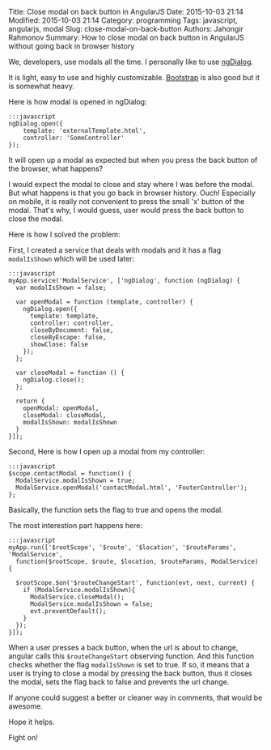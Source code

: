 Title: Close modal on back button in AngularJS
Date: 2015-10-03 21:14
Modified: 2015-10-03 21:14
Category: programming
Tags: javascript, angularjs, modal
Slug: close-modal-on-back-button
Authors: Jahongir Rahmonov
Summary: How to close modal on back button in AngularJS without going back in browser history

We, developers, use modals all the time. I personally like to use [ngDialog](https://github.com/likeastore/ngDialog).

It is light, easy to use and highly customizable. [Bootstrap](https://angular-ui.github.io/bootstrap/#/modal) is also good but 
it is somewhat heavy.

Here is how modal is opened in ngDialog:

    :::javascript
    ngDialog.open({
        template: 'externalTemplate.html',
        controller: 'SomeController'
    });

It will open up a modal as expected but when you press the back button of the browser, what happens?
 
I would expect the modal to close and stay where I was before the modal. But what happens is that you go
back in browser history. Ouch! Especially on mobile, it is really not convenient to press the small 'x' button
of the modal. That's why, I would guess, user would press the back button to close the modal.

Here is how I solved the problem:

First, I created a service that deals with modals and it has a flag `modalIsShown` which will be used later:

    :::javascript
    myApp.service('ModalService', ['ngDialog', function (ngDialog) {
      var modalIsShown = false;

      var openModal = function (template, controller) {
        ngDialog.open({
          template: template,
          controller: controller,
          closeByDocument: false,
          closeByEscape: false,
          showClose: false
        });
      };

      var closeModal = function () {
        ngDialog.close();
      };

      return {
        openModal: openModal,
        closeModal: closeModal,
        modalIsShown: modalIsShown
      }
    }]);
    
Second, Here is how I open up a modal from my controller:

    :::javascript
    $scope.contactModal = function() {
      ModalService.modalIsShown = true;
      ModalService.openModal('contactModal.html', 'FooterController');
    };
    

Basically, the function sets the flag to true and opens the modal.

The most interestion part happens here:

    :::javascript
    myApp.run(['$rootScope', '$route', '$location', '$routeParams', 'ModalService',
      function($rootScope, $route, $location, $routeParams, ModalService) {

      $rootScope.$on('$routeChangeStart', function(evt, next, current) {
        if (ModalService.modalIsShown){
          ModalService.closeModal();
          ModalService.modalIsShown = false;
          evt.preventDefault();
        }
      });
    }]);
    
When a user presses a back button, when the url is about to change, angular calls this `$routeChangeStart`
observing function. And this function checks whether the flag `modalIsShown` is set to true. If so, it means
that a user is trying to close a modal by pressing the back button, thus it closes the modal, sets the flag
back to false and prevents the url change.

If anyone could suggest a better or cleaner way in comments, that would be awesome.

Hope it helps.

Fight on!



